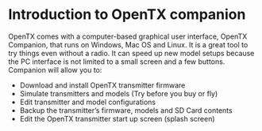 # Introduction to OpenTX companion

OpenTX comes with a computer-based graphical user interface, OpenTX
Companion, that runs on Windows, Mac OS and Linux.  It is a great tool
to try things even without a radio. It can speed up new model setups
because the PC interface is not limited to a small screen and a few
buttons. Companion will allow you to:
 - Download and install OpenTX transmitter firmware
 - Simulate transmitters and models (Try before you buy or fly)
 - Edit transmitter and model configurations
 - Backup the transmitter’s firmware, models and SD Card contents
 - Edit the OpenTX transmitter start up screen (splash screen)
 
